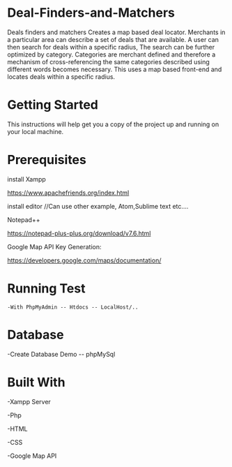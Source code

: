 
# Deal-Finders-and-Matchers
Deals finders and matchers Creates a map based deal locator. Merchants in a particular area can describe a set of deals that are available. A user can then search for deals within a specific radius, The search can be further optimized by category. Categories are merchant defined and therefore a mechanism of cross-referencing the same categories described using different words becomes necessary. This uses a map based front-end and locates deals within a specific radius.

# Getting Started

This instructions will help get you a copy of the project up and running on your local machine.

# Prerequisites

install Xampp

https://www.apachefriends.org/index.html

install editor              //Can use other example, Atom,Sublime text etc....

Notepad++

https://notepad-plus-plus.org/download/v7.6.html

Google Map API Key Generation:

https://developers.google.com/maps/documentation/

# Running Test

    -With PhpMyAdmin -- Htdocs -- LocalHost/..

# Database

  -Create Database Demo -- phpMySql
  
#  Built With
  -Xampp Server
  
  -Php
  
  -HTML
  
  -CSS
  
  -Google Map API
  
  
  
  
  
